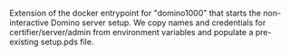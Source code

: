 Extension of the docker entrypoint for "domino1000" that starts the non-interactive Domino server setup. We copy names and credentials for certifier/server/admin from environment variables and populate a pre-existing setup.pds file.
